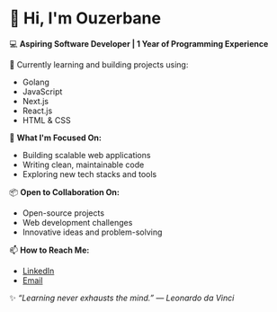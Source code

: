 # 👋 Hi, I'm Ouzerbane

💻 **Aspiring Software Developer | 1 Year of Programming Experience**

🌱 Currently learning and building projects using:
- Golang
- JavaScript
- Next.js
- React.js
- HTML & CSS

🚀 **What I'm Focused On:**
- Building scalable web applications
- Writing clean, maintainable code
- Exploring new tech stacks and tools

📦 **Open to Collaboration On:**
- Open-source projects
- Web development challenges
- Innovative ideas and problem-solving

📫 **How to Reach Me:**
- [LinkedIn](https://www.linkedin.com/in/ouzerbane)
- [Email](mailto:your.email@example.com)

✨ _“Learning never exhausts the mind.” — Leonardo da Vinci_

